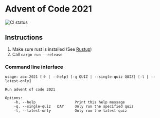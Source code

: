 # Advent of Code 2021
![CI status](https://github.com/allgoewer/aoc-2021/actions/workflows/main.yml/badge.svg)

## Instructions

1. Make sure rust is installed (See [Rustup](https://rustup.rs/))
2. Call `cargo run --release`

### Command line interface

```
usage: aoc-2021 [-h | --help] [-q QUIZ | --single-quiz QUIZ] [-l | --latest-only]

Run advent of code 2021

Options:
    -h, --help                  Print this help message
    -q, --single-quiz   DAY     Only run the specified quiz
    -l, --latest-only           Only run the latest quiz
```